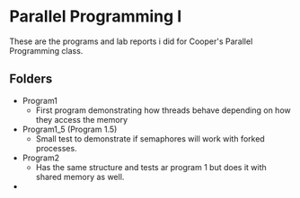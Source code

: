 # Parallel Programming I

These are the programs and lab reports i did for Cooper's Parallel Programming class.

## Folders

- Program1
  - First program demonstrating how threads behave depending on how they access the memory
- Program1_5 (Program 1.5)
  - Small test to demonstrate if semaphores will work with forked processes.
- Program2
  - Has the same structure and tests ar program 1 but does it with shared memory as well. 
- 

